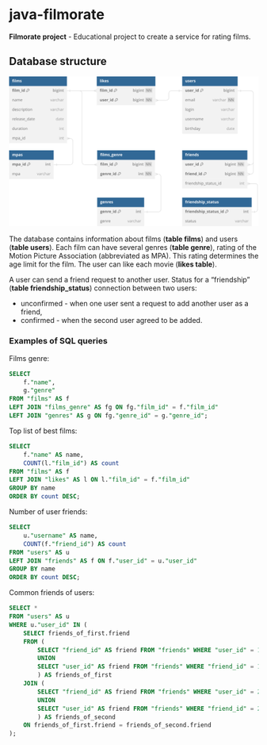 # java-filmorate
**Filmorate project** - Educational project to create a service for rating films.

## Database structure
![Database structure](dbdiagram.svg)

The database contains information about films (**table films**) and users (**table users**).
Each film can have several genres (**table genre**), rating of the Motion Picture Association (abbreviated as MPA). This rating determines the age limit for the film. The user can like each movie (**likes table**).

A user can send a friend request to another user. Status for a “friendship” (**table friendship_status**) connection between two users:
* unconfirmed - when one user sent a request to add another user as a friend,
* confirmed - when the second user agreed to be added.

### Examples of SQL queries

Films genre:
```SQL
SELECT 
	f."name",
	g."genre"
FROM "films" AS f
LEFT JOIN "films_genre" AS fg ON fg."film_id" = f."film_id"
LEFT JOIN "genres" AS g ON fg."genre_id" = g."genre_id";
```

Top list of best films:
```SQL
SELECT 
	f."name" AS name,
	COUNT(l."film_id") AS count
FROM "films" AS f
LEFT JOIN "likes" AS l ON l."film_id" = f."film_id"
GROUP BY name
ORDER BY count DESC;
```

Number of user friends:
```SQL
SELECT 
	u."username" AS name,
	COUNT(f."friend_id") AS count
FROM "users" AS u
LEFT JOIN "friends" AS f ON f."user_id" = u."user_id"
GROUP BY name
ORDER BY count DESC;
```

Common friends of users:
```SQL
SELECT *
FROM "users" AS u
WHERE u."user_id" IN (
    SELECT friends_of_first.friend
    FROM (
        SELECT "friend_id" AS friend FROM "friends" WHERE "user_id" = 1
        UNION
        SELECT "user_id" AS friend FROM "friends" WHERE "friend_id" = 1
        ) AS friends_of_first
    JOIN (
        SELECT "friend_id" AS friend FROM "friends" WHERE "user_id" = 2
        UNION
        SELECT "user_id" AS friend FROM "friends" WHERE "friend_id" = 2
        ) AS friends_of_second
    ON friends_of_first.friend = friends_of_second.friend
);
```